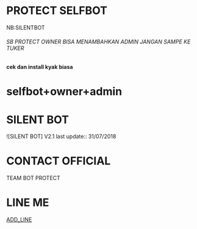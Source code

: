 # PROTECT SELFBOT
NB:SILENTBOT
###### SB PROTECT OWNER BISA MENAMBAHKAN ADMIN JANGAN SAMPE KE TUKER
#### cek dan install kyak biasa
# selfbot+owner+admin

# SILENT BOT
![SILENT BOT]
V2.1 last update::
31/07/2018
# CONTACT OFFICIAL
TEAM BOT PROTECT

# LINE ME

[ADD_LINE](http://line.me/ti/p/~dhenz415)

